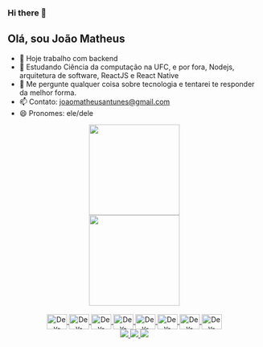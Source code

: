 ### Hi there 👋


  ## Olá, sou João Matheus

- 🔭 Hoje trabalho com backend
- 🌱 Estudando Ciência da computação na UFC, e por fora, Nodejs, arquitetura de software, ReactJS e React Native
- 💬 Me pergunte qualquer coisa sobre tecnologia e tentarei te responder da melhor forma.
- 📫 Contato: joaomatheusantunes@gmail.com
- 😄 Pronomes: ele/dele


<div align="center"> 
<a href="https://github.com/Jmatheuzz"> 
<img height="180em" src="https://github-readme-stats.vercel.app/api?username=Jmatheuzz&show_icons=true&theme=dracula&include_all_commits"/>
<br/>
<img height="180em" src="https://github-readme-stats.vercel.app/api/top-langs/?username=Jmatheuzz&layout=compact&langs_count=10&theme=dracula"/>
</div> 
<div align="center" margin="5"><br> 
<img src="https://cdn.jsdelivr.net/gh/devicons/devicon/icons/nodejs/nodejs-original.svg"align="center" alt="Dev-CSS" height="30" width="40"  />
<img src="https://cdn.jsdelivr.net/gh/devicons/devicon/icons/typescript/typescript-original.svg"align="center" alt="Dev-CSS" height="30" width="40"   />
<img src="https://cdn.jsdelivr.net/gh/devicons/devicon/icons/postgresql/postgresql-original.svg" align="center" alt="Dev-CSS" height="30" width="40"  />
<img src="https://cdn.jsdelivr.net/gh/devicons/devicon/icons/mysql/mysql-original.svg" align="center" alt="Dev-CSS" height="30" width="40"  />
<link rel="stylesheet" href="https://cdn.jsdelivr.net/gh/devicons/devicon@v2.15.1/devicon.min.css" align="center" alt="Dev-CSS" height="30" width="40"  >
<img src="https://cdn.jsdelivr.net/gh/devicons/devicon/icons/docker/docker-original.svg" align="center" alt="Dev-CSS" height="30" width="40"  />
<img src="https://cdn.jsdelivr.net/gh/devicons/devicon/icons/html5/html5-original.svg" align="center" alt="Dev-CSS" height="30" width="40"  />
<img src="https://cdn.jsdelivr.net/gh/devicons/devicon/icons/css3/css3-original.svg" align="center" alt="Dev-CSS" height="30" width="40"  />
<img src="https://cdn.jsdelivr.net/gh/devicons/devicon/icons/react/react-original.svg"align="center" alt="Dev-CSS" height="30" width="40"   />

</div> 
<div align="center" margin="5"> 
<a href="https://www.instagram.com/jmatheus.dev/" target="_blank">
<img src="https://img.shields.io/badge/-Instagram-%23E4405F?style=for-the-badge&log"/>
<a href = "mailto:joaomatheusantunes@gmail.com">
<img src="https://img.shields.io/badge/-Gmail-%23333?style=for-the-badge&logo=gmail&logoCo"/>
<a href="https://www.linkedin.com/in/joaomatheusantunes/" target="_blank">
<img src="https://img.shields.io/badge/-LinkedIn-%230077B5?style=for-the-badge&logo"/>
</div>
